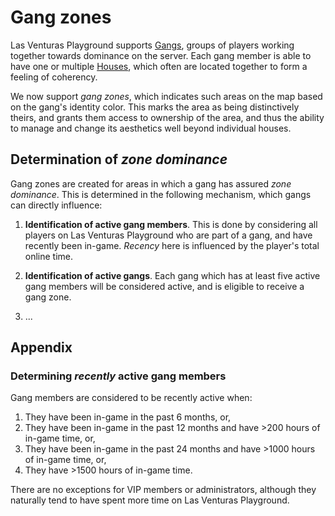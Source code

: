 # Gang zones
Las Venturas Playground supports [Gangs](../gangs/), groups of players working together towards
dominance on the server. Each gang member is able to have one or multiple [Houses](../houses/),
which often are located together to form a feeling of coherency.

We now support _gang zones_, which indicates such areas on the map based on the gang's identity
color. This marks the area as being distinctively theirs, and grants them access to ownership of
the area, and thus the ability to manage and change its aesthetics well beyond individual houses.

## Determination of _zone dominance_
Gang zones are created for areas in which a gang has assured _zone dominance_. This is determined
in the following mechanism, which gangs can directly influence:

  1. **Identification of active gang members**. This is done by considering all players on Las
     Venturas Playground who are part of a gang, and have recently been in-game. _Recency_ here
     is influenced by the player's total online time.

  1. **Identification of active gangs**. Each gang which has at least five active gang members
     will be considered active, and is eligible to receive a gang zone.

  1. ...

## Appendix

### Determining _recently_ active gang members
Gang members are considered to be recently active when:

  1. They have been in-game in the past 6 months, or,
  1. They have been in-game in the past 12 months and have >200 hours of in-game time, or,
  1. They have been in-game in the past 24 months and have >1000 hours of in-game time, or,
  1. They have >1500 hours of in-game time.

There are no exceptions for VIP members or administrators, although they naturally tend to have
spent more time on Las Venturas Playground.
